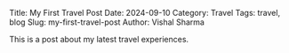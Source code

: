Title: My First Travel Post
Date: 2024-09-10
Category: Travel
Tags: travel, blog
Slug: my-first-travel-post
Author: Vishal Sharma

This is a post about my latest travel experiences.